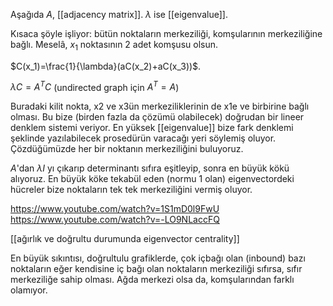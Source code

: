 Aşağıda $A$, [[adjacency matrix]]. $\lambda$ ise [[eigenvalue]].

Kısaca şöyle işliyor: bütün noktaların merkeziliği, komşularının merkeziliğine bağlı. Meselâ, $x_1$ noktasının 2 adet komşusu olsun.

$C(x_1)=\frac{1}{\lambda}(aC(x_2)+aC(x_3))$.

$\lambda C = A^T C$ (undirected graph için $A^T=A$)

Buradaki kilit nokta, x2 ve x3ün merkeziliklerinin de x1e ve birbirine bağlı olması. Bu bize (birden fazla da çözümü olabilecek) doğrudan bir lineer denklem sistemi veriyor. En yüksek [[eigenvalue]] bize fark denklemi şeklinde yazılabilecek prosedürün varacağı yeri söylemiş oluyor. Çözdüğümüzde her bir noktanın merkeziliğini buluyoruz.

$A$'dan $\lambda I$ yı çıkarıp determinantı sıfıra eşitleyip, sonra en büyük kökü alıyoruz. En büyük köke tekabül eden (normu 1 olan) eigenvectordeki hücreler bize noktaların tek tek merkeziliğini vermiş oluyor.

https://www.youtube.com/watch?v=1S1mD0l9FwU
https://www.youtube.com/watch?v=-LO9NLaccFQ

[[ağırlık ve doğrultu durumunda eigenvector centrality]]

En büyük sıkıntısı, doğrultulu grafiklerde, çok içbağı olan (inbound) bazı noktaların eğer kendisine iç bağı olan noktaların merkeziliği sıfırsa, sıfır merkeziliğe sahip olması. Ağda merkezi olsa da, komşularından farklı olamıyor.





